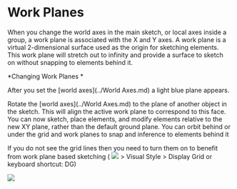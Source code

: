 # Work Planes
 

When you change the world axes in the main sketch, or local axes inside a group, a work plane is associated with the X and Y axes. A work plane is a virtual 2-dimensional surface used as the origin for sketching elements. This work plane will stretch out to infinity and provide a surface to sketch on without snapping to elements behind it.

*Changing Work Planes *

After you set the [world axes](../World Axes.md) a light blue plane appears.

Rotate the [world axes](../World Axes.md) to the plane of another object in the sketch. This will align the active work plane to correspond to this face. You can now sketch, place elements, and modify elements relative to the new XY plane, rather than the default ground plane. You can orbit behind or under the grid and work planes to snap and inference to elements behind it

If you do not see the grid lines then you need to turn them on to benefit from work plane based sketching ( ![](Images/GUID-F12CB419-C270-4B9C-B3C9-5E5B4099B168-low.png) > Visual Style > Display Grid or keyboard shortcut: DG)

![](Images/GUID-CCDC46EF-8523-430C-8B6E-074D6D5236E1-low.gif)
